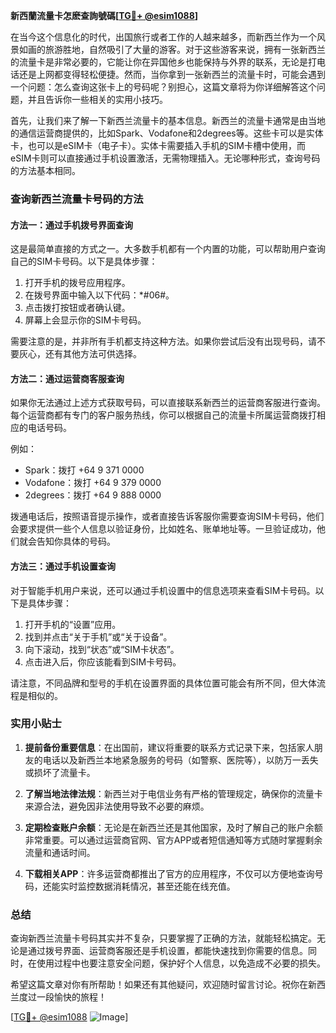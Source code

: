 **新西蘭流量卡怎麽查詢號碼[[TG💪+ @esim1088](https://t.me/s/esim1088)]**

在当今这个信息化的时代，出国旅行或者工作的人越来越多，而新西兰作为一个风景如画的旅游胜地，自然吸引了大量的游客。对于这些游客来说，拥有一张新西兰的流量卡是非常必要的，它能让你在异国他乡也能保持与外界的联系，无论是打电话还是上网都变得轻松便捷。然而，当你拿到一张新西兰的流量卡时，可能会遇到一个问题：怎么查询这张卡上的号码呢？别担心，这篇文章将为你详细解答这个问题，并且告诉你一些相关的实用小技巧。

首先，让我们来了解一下新西兰流量卡的基本信息。新西兰的流量卡通常是由当地的通信运营商提供的，比如Spark、Vodafone和2degrees等。这些卡可以是实体卡，也可以是eSIM卡（电子卡）。实体卡需要插入手机的SIM卡槽中使用，而eSIM卡则可以直接通过手机设置激活，无需物理插入。无论哪种形式，查询号码的方法基本相同。

### 查询新西兰流量卡号码的方法

#### 方法一：通过手机拨号界面查询

这是最简单直接的方式之一。大多数手机都有一个内置的功能，可以帮助用户查询自己的SIM卡号码。以下是具体步骤：

1. 打开手机的拨号应用程序。
2. 在拨号界面中输入以下代码：*#06#。
3. 点击拨打按钮或者确认键。
4. 屏幕上会显示你的SIM卡号码。

需要注意的是，并非所有手机都支持这种方法。如果你尝试后没有出现号码，请不要灰心，还有其他方法可供选择。

#### 方法二：通过运营商客服查询

如果你无法通过上述方式获取号码，可以直接联系新西兰的运营商客服进行查询。每个运营商都有专门的客户服务热线，你可以根据自己的流量卡所属运营商拨打相应的电话号码。

例如：
- Spark：拨打 +64 9 371 0000
- Vodafone：拨打 +64 9 379 0000
- 2degrees：拨打 +64 9 888 0000

拨通电话后，按照语音提示操作，或者直接告诉客服你需要查询SIM卡号码，他们会要求提供一些个人信息以验证身份，比如姓名、账单地址等。一旦验证成功，他们就会告知你具体的号码。

#### 方法三：通过手机设置查询

对于智能手机用户来说，还可以通过手机设置中的信息选项来查看SIM卡号码。以下是具体步骤：

1. 打开手机的“设置”应用。
2. 找到并点击“关于手机”或“关于设备”。
3. 向下滚动，找到“状态”或“SIM卡状态”。
4. 点击进入后，你应该能看到SIM卡号码。

请注意，不同品牌和型号的手机在设置界面的具体位置可能会有所不同，但大体流程是相似的。

### 实用小贴士

1. **提前备份重要信息**：在出国前，建议将重要的联系方式记录下来，包括家人朋友的电话以及新西兰本地紧急服务的号码（如警察、医院等），以防万一丢失或损坏了流量卡。

2. **了解当地法律法规**：新西兰对于电信业务有严格的管理规定，确保你的流量卡来源合法，避免因非法使用导致不必要的麻烦。

3. **定期检查账户余额**：无论是在新西兰还是其他国家，及时了解自己的账户余额非常重要。可以通过运营商官网、官方APP或者短信通知等方式随时掌握剩余流量和通话时间。

4. **下载相关APP**：许多运营商都推出了官方的应用程序，不仅可以方便地查询号码，还能实时监控数据消耗情况，甚至还能在线充值。

### 总结

查询新西兰流量卡号码其实并不复杂，只要掌握了正确的方法，就能轻松搞定。无论是通过拨号界面、运营商客服还是手机设置，都能快速找到你需要的信息。同时，在使用过程中也要注意安全问题，保护好个人信息，以免造成不必要的损失。

希望这篇文章对你有所帮助！如果还有其他疑问，欢迎随时留言讨论。祝你在新西兰度过一段愉快的旅程！

[[TG💪+ @esim1088](https://t.me/s/esim1088) ![Image](https://i.postimg.cc/4NQfJmqS/Snipaste-2025-05-13-00-14-12.png)]